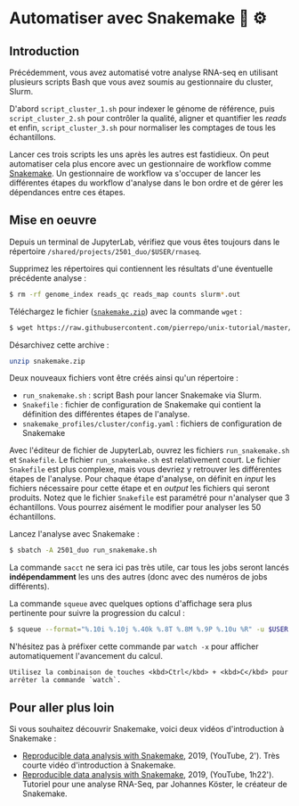 # Automatiser avec Snakemake 🐍 ⚙

## Introduction

Précédemment, vous avez automatisé votre analyse RNA-seq en utilisant plusieurs scripts Bash que vous avez soumis au gestionnaire du cluster, Slurm.

D'abord `script_cluster_1.sh` pour indexer le génome de référence, puis `script_cluster_2.sh` pour contrôler la qualité, aligner et quantifier les *reads* et enfin, `script_cluster_3.sh` pour normaliser les comptages de tous les échantillons.

Lancer ces trois scripts les uns après les autres est fastidieux. On peut automatiser cela plus encore avec un gestionnaire de workflow comme [Snakemake](https://snakemake.readthedocs.io/en/stable/). Un gestionnaire de workflow va s'occuper de lancer les différentes étapes du workflow d'analyse dans le bon ordre et de gérer les dépendances entre ces étapes.


## Mise en oeuvre

Depuis un terminal de JupyterLab, vérifiez que vous êtes toujours dans le répertoire `/shared/projects/2501_duo/$USER/rnaseq`.

Supprimez les répertoires qui contiennent les résultats d'une éventuelle précédente analyse :

```bash
$ rm -rf genome_index reads_qc reads_map counts slurm*.out
```

Téléchargez le fichier ([`snakemake.zip`](snakemake.zip)) avec la commande `wget` :

```bash
$ wget https://raw.githubusercontent.com/pierrepo/unix-tutorial/master/content/tuto3/snakemake.zip
```

Désarchivez cette archive :

```bash
unzip snakemake.zip
```

Deux nouveaux fichiers vont être créés ainsi qu'un répertoire :

- `run_snakemake.sh` : script Bash pour lancer Snakemake via Slurm.
- `Snakefile` : fichier de configuration de Snakemake qui contient la définition des différentes étapes de l'analyse.
- `snakemake_profiles/cluster/config.yaml` : fichiers de configuration de Snakemake

Avec l'éditeur de fichier de JupyterLab, ouvrez les fichiers `run_snakemake.sh` et `Snakefile`. Le fichier `run_snakemake.sh` est relativement court. Le fichier `Snakefile` est plus complexe, mais vous devriez y retrouver les différentes étapes de l'analyse. Pour chaque étape d'analyse, on définit en *input* les fichiers nécessaire pour cette étape et en *output* les fichiers qui seront produits. Notez que le fichier `Snakefile` est paramétré pour n'analyser que 3 échantillons. Vous pourrez aisément le modifier pour analyser les 50 échantillons.

Lancez l'analyse avec Snakemake :

```bash
$ sbatch -A 2501_duo run_snakemake.sh
```

La commande `sacct` ne sera ici pas très utile, car tous les jobs seront lancés **indépendamment** les uns des autres (donc avec des numéros de jobs différents).

La commande `squeue` avec quelques options d'affichage sera plus pertinente pour suivre la progression du calcul : 

```bash
$ squeue --format="%.10i %.10j %.40k %.8T %.8M %.9P %.10u %R" -u $USER
```

N'hésitez pas à préfixer cette commande par `watch -x` pour afficher automatiquement l'avancement du calcul.

```{hint}
Utilisez la combinaison de touches <kbd>Ctrl</kbd> + <kbd>C</kbd> pour arrêter la commande `watch`.
```

## Pour aller plus loin

Si vous souhaitez découvrir Snakemake, voici deux vidéos d'introduction à Snakemake :

- [Reproducible data analysis with Snakemake](https://www.youtube.com/watch?v=UOKxta3061g), 2019, (YouTube, 2'). Très courte vidéo d'introduction à Snakemake.
- [Reproducible data analysis with Snakemake](https://www.youtube.com/watch?v=hPrXcUUp70Y), 2019, (YouTube, 1h22'). Tutoriel pour une analyse RNA-Seq, par Johannes Köster, le créateur de Snakemake.

